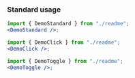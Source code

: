 ### Standard usage

```jsx harmony
import { DemoStandard } from "./readme";
<DemoStandard />;
```

```jsx harmony
import { DemoClick } from "./readme";
<DemoClick />;
```

```jsx harmony
import { DemoToggle } from "./readme";
<DemoToggle />;
```
